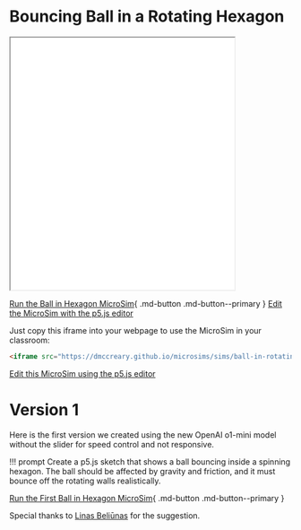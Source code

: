 # Bouncing Ball in a Rotating Hexagon

<iframe src="main-v2.html" height="450px" width="400px"></iframe>

[Run the Ball in Hexagon MicroSim](main-v2.html){ .md-button .md-button--primary }
[Edit the MicroSim with the p5.js editor](https://editor.p5js.org/dmccreary/sketches/b9cXAHp6A)

Just copy this iframe into your webpage to use the MicroSim in your classroom:


```html
<iframe src="https://dmccreary.github.io/microsims/sims/ball-in-rotating-hexagon/main-v2.html" height="450px" width="400px"></iframe>
```

[Edit this MicroSim using the p5.js editor](https://editor.p5js.org/dmccreary/sketches/m2kjAAWMn)

<!--
![Image Name](./image.png){ width="400" }
-->

# Version 1

Here is the first version we created using the new OpenAI o1-mini model without the slider for speed control and not responsive.

!!! prompt
    Create a p5.js sketch that shows a ball bouncing inside a spinning hexagon. The ball should be affected by gravity and friction, and it must bounce off the rotating walls realistically.

[Run the First Ball in Hexagon MicroSim](main.html){ .md-button .md-button--primary }

Special thanks to [Linas Beliūnas](https://www.linkedin.com/in/linasbeliunas/) for the suggestion.
 
